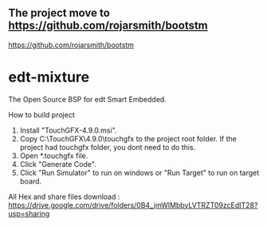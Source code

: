 ## The project move to https://github.com/rojarsmith/bootstm

https://github.com/rojarsmith/bootstm

# edt-mixture
The Open Source BSP for edt Smart Embedded.

How to build project

1. Install "TouchGFX-4.9.0.msi".
2. Copy C:\TouchGFX\4.9.0\touchgfx to the project root folder. If the project had touchgfx folder, you dont need to do this.
3. Open *.touchgfx file.
4. Click "Generate Code". 
5. Click "Run Simulator" to run on windows or "Run Target" to run on target board.

All Hex and share files download :
<https://drive.google.com/drive/folders/0B4_jmWlMbbyLVTRZT09zcEdIT28?usp=sharing>

